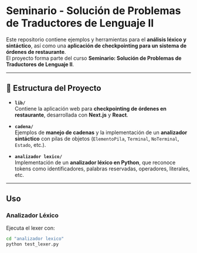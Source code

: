 # Seminario - Solución de Problemas de Traductores de Lenguaje II

Este repositorio contiene ejemplos y herramientas para el **análisis léxico y sintáctico**, así como una **aplicación de checkpointing para un sistema de órdenes de restaurante**.  
El proyecto forma parte del curso **Seminario: Solución de Problemas de Traductores de Lenguaje II**.

---

## 📂 Estructura del Proyecto

- **`lib/`**  
  Contiene la aplicación web para **checkpointing de órdenes en restaurante**, desarrollada con **Next.js** y **React**.

- **`cadena/`**  
  Ejemplos de **manejo de cadenas** y la implementación de un **analizador sintáctico** con pilas de objetos (`ElementoPila`, `Terminal`, `NoTerminal`, `Estado`, etc.).

- **`analizador lexico/`**  
  Implementación de un **analizador léxico en Python**, que reconoce tokens como identificadores, palabras reservadas, operadores, literales, etc.

---

## Uso

###  Analizador Léxico

Ejecuta el lexer con:

```sh
cd "analizador lexico"
python test_lexer.py
